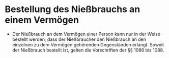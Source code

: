 # Bestellung des Nießbrauchs an einem Vermögen

- Der Nießbrauch an dem Vermögen einer Person kann nur in der Weise bestellt werden, dass der Nießbraucher den Nießbrauch an den einzelnen zu dem Vermögen gehörenden Gegenständen erlangt. Soweit der Nießbrauch bestellt ist, gelten die Vorschriften der §§ 1086 bis 1088.

